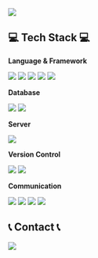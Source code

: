 <img src="https://capsule-render.vercel.app/api?type=waving&color=CEF6F5&height=200&section=header&text=Starmk's%20Github&fontSize=50" />

## 💻 Tech Stack 💻

<p><strong>Language & Framework</strong></p>
<div>
  <img src="https://img.shields.io/badge/Java-007396?style=flat-squre&logo=Java&logoColor=white">
  <img src="https://img.shields.io/badge/Spring Boot-6DB33F?style=flat-squre&logo=Spring Boot&logoColor=white">
  <img src="https://img.shields.io/badge/Node.js-339933?style=flat-squre&logo=Node.js&logoColor=white">
  <img src="https://img.shields.io/badge/Python-3776AB?style=flat-squre&logo=Python&logoColor=white">
  <img src="https://img.shields.io/badge/React-61DAFB?style=flat-squre&logo=React&logoColor=white">
</div>
<p><strong>Database</strong></p>
<div>
  <img src="https://img.shields.io/badge/MySQL-4479A1?style=flat-squre&logo=MySQL&logoColor=white">
  <img src="https://img.shields.io/badge/oracle-F80000?style=flat-squre&logo=oracle&logoColor=white"> 
</div>

<p><strong>Server</strong></p>
<div>
  <img src="https://img.shields.io/badge/Amazon AWS-232F3E?style=flat-squre&logo=amazon aws&logoColor=white"> 
</div>

<p><strong>Version Control</strong></p>
<div>
  <img src="https://img.shields.io/badge/Git-F05032?style=flat-squre&logo=Git&logoColor=white">
  <img src="https://img.shields.io/badge/Github-181717?style=flat-squre&logo=Github&logoColor=white">
</div>

<p><strong>Communication</strong></p>
<div>
  <img src="https://img.shields.io/badge/Figma-F24E1E?style=flat-square&logo=Figma&logoColor=white">
  <img src="https://img.shields.io/badge/Discord-5865F2?style=flat-square&logo=Discord&logoColor=white">
  <img src="https://img.shields.io/badge/Notion-000000?style=flat-square&logo=Notion&logoColor=white">
  <img src="https://img.shields.io/badge/Slack-4A154B?style=flat-square&logo=Slack&logoColor=white">
</div>
<p></p>

## 📞 Contact 📞
<div style="display:flex; flex-direction:row;">
    <a href="mailto:ssunn0812@naver.com">
        <img src="https://img.shields.io/badge/Naver-03C75A?style=flat-squre&logo=Naver&logoColor=white"> 
    </a>
</div><br>
